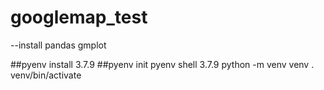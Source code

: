 # googlemap_test

--install
  pandas
  gmplot

##pyenv install 3.7.9
##pyenv init
pyenv shell 3.7.9
python -m venv venv
. venv/bin/activate
